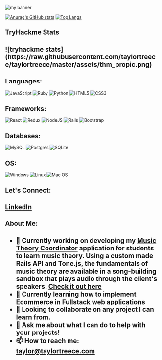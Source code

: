 <p>
    <img src="https://user-images.githubusercontent.com/67558267/139297953-af49ffca-f85d-4056-9451-26937a491e45.png" alt="my banner">
</p>

[![Anurag's GitHub stats](https://github-readme-stats.vercel.app/api?username=taylortreece)](https://github.com/anuraghazra/github-readme-stats)
[![Top Langs](https://github-readme-stats.vercel.app/api/top-langs/?username=taylortreece&layout=compact)](https://github.com/taylortreece)

<h2><strong>TryHackme Stats</strong><h2>
![tryhackme stats](https://raw.githubusercontent.com/taylortreece/taylortreece/master/assets/thm_propic.png)

<h2><strong>Languages:</strong></h2>

![JavaScript](https://img.shields.io/badge/javascript-%23323330.svg?style=for-the-badge&logo=javascript&logoColor=%23F7DF1E)
![Ruby](https://img.shields.io/badge/ruby-%23CC342D.svg?style=for-the-badge&logo=ruby&logoColor=white)
![Python](https://img.shields.io/badge/python-3670A0?style=for-the-badge&logo=python&logoColor=ffdd54)
![HTML5](https://img.shields.io/badge/html5-%23E34F26.svg?style=for-the-badge&logo=html5&logoColor=white)
![CSS3](https://img.shields.io/badge/css3-%231572B6.svg?style=for-the-badge&logo=css3&logoColor=white)

<h2><strong>Frameworks:</strong></h2>

![React](https://img.shields.io/badge/react-%2320232a.svg?style=for-the-badge&logo=react&logoColor=%2361DAFB)
![Redux](https://img.shields.io/badge/redux-%23593d88.svg?style=for-the-badge&logo=redux&logoColor=white)
![NodeJS](https://img.shields.io/badge/node.js-6DA55F?style=for-the-badge&logo=node.js&logoColor=white)
![Rails](https://img.shields.io/badge/rails-%23CC0000.svg?style=for-the-badge&logo=ruby-on-rails&logoColor=white)
![Bootstrap](https://img.shields.io/badge/bootstrap-%23563D7C.svg?style=for-the-badge&logo=bootstrap&logoColor=white)

<h2><strong>Databases:</strong></h2>

![MySQL](https://img.shields.io/badge/mysql-%2300f.svg?style=for-the-badge&logo=mysql&logoColor=white)
![Postgres](https://img.shields.io/badge/postgres-%23316192.svg?style=for-the-badge&logo=postgresql&logoColor=white)
![SQLite](https://img.shields.io/badge/sqlite-%2307405e.svg?style=for-the-badge&logo=sqlite&logoColor=white)

<h2><strong>OS:</strong></h2>

![Windows](https://img.shields.io/badge/Windows-0078D6?style=for-the-badge&logo=windows&logoColor=white)
![Linux](https://img.shields.io/badge/Linux-FCC624?style=for-the-badge&logo=linux&logoColor=black)
![Mac OS](https://img.shields.io/badge/mac%20os-000000?style=for-the-badge&logo=macos&logoColor=F0F0F0)

<h2><strong>Let's Connect:</strong><h2>
    <a href="https://www.linkedin.com/in/taylor-treece-602194200">LinkedIn</a>

<h2><strong>About Me:</strong><h2>

- 🔭 Currently working on developing my <a href="https://github.com/taylortreece/music-theory-coordinator">Music Theory Coordinator</a> application for students to learn music theory.
  Using a custom made Rails API and Tone.js, the fundamentals of music theory are available in a
  song-building sandbox that plays audio through the client's speakers.
  <a href="https://music-theory-coordinator.netlify.app/" target="_blank">Check it out here</a>
- 🌱 Currently learning how to implement Ecommerce in Fullstack web applications
- 👯 Looking to collaborate on any project I can learn from.
- 💬 Ask me about what I can do to help with your projects!
- 📫 How to reach me: taylor@taylortreece.com
